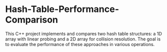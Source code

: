 # Hash-Table-Performance-Comparison
This C++ project implements and compares two hash table structures: a 1D array with linear probing and a 2D array for collision resolution. The goal is to evaluate the performance of these approaches in various operations.
